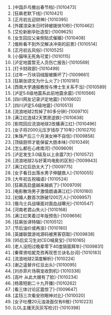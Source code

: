 
1. [中国乒乓撤出春节档]-[1010473]
1. [狂飙老默下线]-[1010421]
1. [正月初五迎财神]-[1010395]
1. [外媒渲染末日时钟被拨快10秒]-[1010462]
1. [艾伦新剧孕肚造型]-[1009625]
1. [女生回应父亲倒贴式催婚]-[1010408]
1. [俄称看不到外交解决冲突的前景]-[1010514]
1. [正月初五风俗]-[1010525]
1. [小猫咪无死角可爱]-[1010115]
1. [泸定地震暂无人员伤亡报告]-[1010569]
1. [打卡财政部]-[1010499]
1. [过年一万块羽绒服被撕坏了]-[1009661]
1. [狂飙张颂文为什么火了]-[1010181]
1. [西南大学通报教授与博士生关系不当]-[1010589]
1. [泸定5.6级地震系此前地震余震]-[1010566]
1. [四川网友记录泸定地震]-[1010602]
1. [四川泸定5.6级地震]-[1010513]
1. [流浪地球2剪掉了80多分钟]-[1009710]
1. [满江红连续2天票房逆跌]-[1010638]
1. [影院回应流浪地球2改播满江红]-[1010496]
1. [女子将2000元压岁钱存了10年]-[1010270]
1. [朱珠产后三个月演女神不自信]-[1009858]
1. [顶级厨师才能保留大肠本味]-[1010349]
1. [怎么都在心疼南河]-[1009609]
1. [泸定发生3.0级及以上余震7次]-[1010572]
1. [流浪地球2与好莱坞电影的区别]-[1009943]
1. [满江红后劲太大了]-[1009775]
1. [女子看日出落水男子伸腿救人]-[1010055]
1. [大年初五祝福语]-[1010524]
1. [狂飙高启盛越来越疯了]-[1009709]
1. [电影散场男子激情朗诵满江红]-[1010160]
1. [初婚人数首次跌破1200万人]-[1009957]
1. [俄乌士兵战壕面对面血战曝光]-[1010547]
1. [河南老君山失火]-[1010168]
1. [满江红笑着过年版预告]-[1009656]
1. [狂飙张译特辑]-[1010512]
1. [节后油价或再涨]-[1010180]
1. [英雄联盟游戏源码被黑客窃取]-[1009838]
1. [95后实习生对CEO喊臭宝]-[1010165]
1. [老人没阳过晚辈零下40度隔窗拜年]-[1009831]
1. [秦霄贤哈妮克孜再现苍兰诀名台词]-[1010183]
1. [流浪地球2深度解析]-[1010224]
1. [谢之遥替许红豆出头]-[1010095]
1. [刘亦菲片场萌宠收割机]-[1010336]
1. [高叶 从此大嫂有了脸]-[1010234]
1. [杨蓉短剧二十九开播]-[1010262]
1. [看三体讨论区震惊了]-[1009647]
1. [孟钰三次看安欣眼神对比]-[1010020]
1. [女子吐槽20元油泼面仅有6根]-[1010223]
1. [LOL主播天灰灰写检讨]-[1010398]